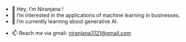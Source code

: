 - 👋 Hey, I’m Niranjana !
- 👀 I’m interested in the applications of machine learning in businesses. 
- 🌱 I’m currently learning about generative AI.
<!---
- 💞️ I’m looking to collaborate on ...
--->
- 📫 Reach me via gmail: niranjana3121@gmail.com

<!---
NiranjanaAjit/NiranjanaAjit is a ✨ special ✨ repository because its `README.md` (this file) appears on your GitHub profile.
You can click the Preview link to take a look at your changes.
--->
